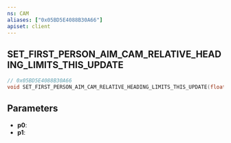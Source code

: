 ```yaml
---
ns: CAM
aliases: ["0x05BD5E4088B30A66"]
apiset: client
---
```

## SET_FIRST_PERSON_AIM_CAM_RELATIVE_HEADING_LIMITS_THIS_UPDATE

```c
// 0x05BD5E4088B30A66
void SET_FIRST_PERSON_AIM_CAM_RELATIVE_HEADING_LIMITS_THIS_UPDATE(float p0,float p1);
```


## Parameters
* **p0**:
* **p1**:
